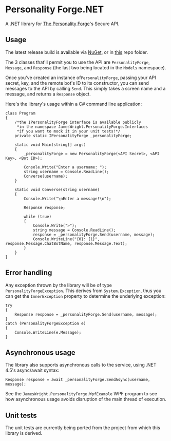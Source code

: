 # Personality Forge.NET

A .NET library for [The Personality Forge](http://www.personalityforge.com/)'s Secure API.

## Usage

The latest release build is available via [NuGet](https://www.nuget.org/packages/JamesWright.PersonalityForge/), or in [this](https://github.com/jamesseanwright/personality-forge-.net/tree/master/JamesWright.PersonalityForge/bin/Release) repo folder.

The 3 classes that'll permit you to use the API are `PersonalityForge`, `Message`, and `Response` (the last two being located in the `Models` namespace).

Once you've created an instance of`PersonalityForge`, passing your API secret, key, and the remote bot's ID to its constructor, you can send messages to the API by calling `Send`. This simply takes a screen name and a message, and returns a `Response` object.

Here's the library's usage within a C# command line application:

    class Program
    {
        /*the IPersonalityForge interface is available publicly
         *in the namespace JamesWright.PersonalityForge.Interfaces
         *if you want to mock it in your unit tests!*/
        private static IPersonalityForge _personalityForge;

        static void Main(string[] args)
        {
            _personalityForge = new PersonalityForge(<API Secret>, <API Key>, <Bot ID>);

            Console.Write("Enter a username: ");
            string username = Console.ReadLine();
            Converse(username);
        }

        static void Converse(string username)
        {
            Console.Write("\nEnter a message!\n");

            Response response;

            while (true)
            {
                Console.Write(">");
                string message = Console.ReadLine();
                response = _personalityForge.Send(username, message);
                Console.WriteLine("{0}: {1}", response.Message.ChatBotName, response.Message.Text);
            }
        }
    }

## Error handling

Any exception thrown by the library will be of type `PersonalityForgeException`. This derives from `System.Exception`, thus you can get the `InnerException` property to determine the underlying exception:

    try
	{
	    Response response = _personalityForge.Send(username, message);
	}
	catch (PersonalityForgeException e)
	{
		Console.WriteLine(e.Message);
	}

## Asynchronous usage

The library also supports asynchronous calls to the service, using .NET 4.5's async/await syntax:

	Response response = await _personalityForge.SendAsync(username, message);

See the `JamesWright.PersonalityForge.WpfExample` WPF program to see how asynchronous usage avoids disruption of the main thread of execution.

## Unit tests

The unit tests are currently being ported from the project from which this library is derived.
